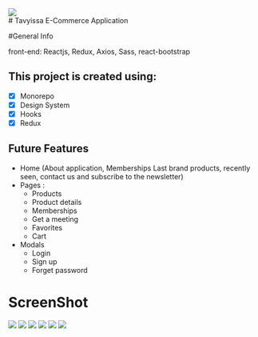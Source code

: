 <img src="public/logo_fcr.png" style="display:flex; justify-content-center:center; align-items-center:center"/>
# Tavyissa E-Commerce Application

#General Info

front-end: Reactjs, Redux, Axios, Sass, react-bootstrap



## This project is created using:

- [x] Monorepo
- [x] Design System
- [x] Hooks
- [x] Redux

## Future Features

- Home (About application, Memberships Last brand products, recently seen, contact us and subscribe to the newsletter)
- Pages : 
    - Products
    - Product details
    - Memberships
    - Get a meeting
    - Favorites
    - Cart
- Modals
    - Login
    - Sign up
    - Forget password


# ScreenShot

<img src="screen/screen1.png">
<img src="screen/screen2.png">
<img src="screen/screen3.png">
<img src="screen/screen4.png">
<img src="screen/screen5.png">
<img src="screen/screen6.png">

